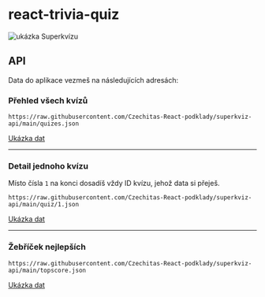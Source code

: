 # react-trivia-quiz

![ukázka Superkvízu](superkviz-ukazka.jpg)

## API

Data do aplikace vezmeš na následujících adresách:

### Přehled všech kvízů

```
https://raw.githubusercontent.com/Czechitas-React-podklady/superkviz-api/main/quizes.json
```

[Ukázka dat](https://github.com/Czechitas-React-podklady/superkviz-api/blob/main/quizes.json)

---

### Detail jednoho kvízu

Místo čísla `1` na konci dosadíš vždy ID kvízu, jehož data si přeješ.

```
https://raw.githubusercontent.com/Czechitas-React-podklady/superkviz-api/main/quiz/1.json
```

[Ukázka dat](https://github.com/Czechitas-React-podklady/superkviz-api/blob/main/quiz/1.json)

---

### Žebříček nejlepších

```
https://raw.githubusercontent.com/Czechitas-React-podklady/superkviz-api/main/topscore.json
```

[Ukázka dat](https://github.com/Czechitas-React-podklady/superkviz-api/blob/main/topscore.json)
